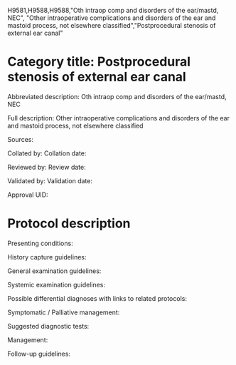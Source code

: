 H9581,H9588,H9588,"Oth intraop comp and disorders of the ear/mastd, NEC", "Other intraoperative complications and disorders of the ear and mastoid process, not elsewhere classified","Postprocedural stenosis of external ear canal"
# Category title: Postprocedural stenosis of external ear canal

Abbreviated description: Oth intraop comp and disorders of the ear/mastd, NEC

Full description: Other intraoperative complications and disorders of the ear and mastoid process, not elsewhere classified

Sources:

Collated by:
Collation date:

Reviewed by:
Review date:

Validated by:
Validation date:

Approval UID:

# Protocol description

Presenting conditions:

History capture guidelines:

General examination guidelines:

Systemic examination guidelines:

Possible differential diagnoses with links to related protocols:

Symptomatic / Palliative management:

Suggested diagnostic tests:

Management:

Follow-up guidelines:
